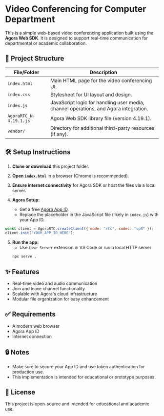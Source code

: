 # Video Conferencing for Computer Department

This is a simple web-based video conferencing application built using the **Agora Web SDK**. It is designed to support real-time communication for departmental or academic collaboration.

## 📁 Project Structure

| File/Folder               | Description |
|---------------------------|-------------|
| `index.html`              | Main HTML page for the video conferencing UI. |
| `index.css`               | Stylesheet for UI layout and design. |
| `index.js`                | JavaScript logic for handling user media, channel operations, and Agora integration. |
| `AgoraRTC_N-4.19.1.js`    | Agora Web SDK library file (version 4.19.1). |
| `vendor/`                 | Directory for additional third-party resources (if any). |

## 🛠️ Setup Instructions

1. **Clone or download** this project folder.

2. **Open `index.html`** in a browser (Chrome is recommended).

3. **Ensure internet connectivity** for Agora SDK or host the files via a local server.

4. **Agora Setup:**
   - Get a free [Agora App ID](https://www.agora.io/en/).
   - Replace the placeholder in the JavaScript file (likely in `index.js`) with your App ID.

```js
const client = AgoraRTC.createClient({ mode: "rtc", codec: "vp8" });
client.init("YOUR_APP_ID_HERE");
```

5. **Run the app:**
   - Use `Live Server` extension in VS Code or run a local HTTP server:
   ```bash
   npx serve .
   ```

## ✨ Features

- Real-time video and audio communication
- Join and leave channel functionality
- Scalable with Agora's cloud infrastructure
- Modular file organization for easy enhancement

## ✅ Requirements

- A modern web browser
- Agora App ID
- Internet connection

## 🔒 Notes

- Make sure to secure your App ID and use token authentication for production use.
- This implementation is intended for educational or prototype purposes.

## 📄 License

This project is open-source and intended for educational and academic use.

